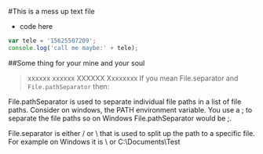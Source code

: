 #This is a mess up text file

- code here
```javascript
var tele = '15625507209';
console.log('call me maybe:' + tele);
```
##Some thing for your mine and your soul
>xxxxxx
>xxxxxx
>XXXXXX
>Xxxxxxxx
If you mean File.separator and `File.pathSeparator` then:

File.pathSeparator is used to separate individual file paths in a list of file paths. Consider on windows, the PATH environment variable. You use a ; to separate the file paths so on Windows File.pathSeparator would be ;.

File.separator is either / or \ that is used to split up the path to a specific file. For example on Windows it is \ or C:\Documents\Test